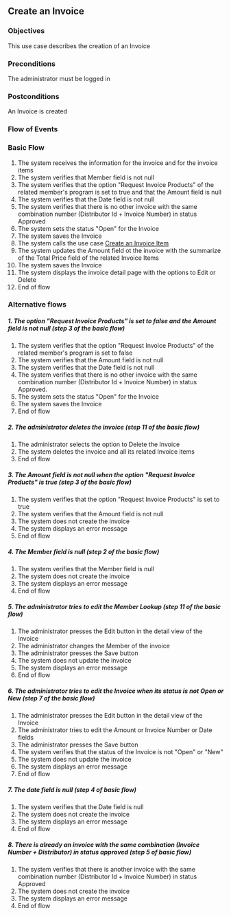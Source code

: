 ## Create an Invoice

### Objectives 
This use case describes the creation of an Invoice

### Preconditions
The administrator must be logged in

### Postconditions
An Invoice is created

### Flow of Events

### Basic Flow

1. The system receives the information for the invoice and for the invoice items 
2. The system verifies that Member field is not null
3. The system verifies that the option "Request Invoice Products" of the related member's program is set to true and that the Amount field is null
4. The system verifies that the Date field is not null
5. The system verifies that there is no other invoice with the same combination number (Distributor Id + Invoice Number) in status Approved
6. The system sets the status "Open" for the Invoice
7. The system saves the Invoice
8. The system calls the use case [Create an Invoice Item](https://github.com/FieloIncentiveAutomation/fieloprp/blob/develop/doc/UC-PRP-0001-Create%20an%20Invoice%20Item.md)
9. The system updates the Amount field ot the invoice with the summarize of the Total Price field of the related Invoice Items 
10. The system saves the Invoice
11. The system displays the invoice detail page with the options to Edit or Delete
12. End of flow

### Alternative flows

##### 1. The option "Request Invoice Products" is set to false and the Amount field is not null (step 3 of the basic flow)
   1. The system verifies that the option "Request Invoice Products" of the related member's program is set to false
   2. The system verifies that the Amount field is not null
   3. The system verifies that the Date field is not null
   4. The system verifies that there is no other invoice with the same combination number (Distributor Id + Invoice Number) in status Approved.
   5. The system sets the status "Open" for the Invoice
   6. The system saves the Invoice
   7. End of flow

##### 2. The administrator deletes the invoice (step 11 of the basic flow)
   1. The administrator selects the option to Delete the Invoice
   2. The system deletes the invoice and all its related Invoice items
   3. End of flow

##### 3. The Amount field is not null when the option "Request Invoice Products" is true (step 3 of the basic flow)
   1. The system verifies that the option "Request Invoice Products" is set to true
   2. The system verifies that the Amount field is not null
   3. The system does not create the invoice
   4. The system displays an error message
   5. End of flow
   
##### 4. The Member field is null (step 2 of the basic flow)
   1. The system verifies that the Member field is null
   2. The system does not create the invoice
   3. The system displays an error message
   4. End of flow

##### 5. The administrator tries to edit the Member Lookup (step 11 of the basic flow)
   1. The administrator presses the Edit button in the detail view of the Invoice
   2. The administrator changes the Member of the invoice
   2. The administrator presses the Save button
   3. The system does not update the invoice
   4. The system displays an error message
   5. End of flow

##### 6. The administrator tries to edit the Invoice when its status is not Open or New (step 7 of the basic flow)
   1. The administrator presses the Edit button in the detail view of the Invoice
   2. The administrator tries to edit the Amount or Invoice Number or Date fields
   3. The administrator presses the Save button
   4. The system verifies that the status of the Invoice is not "Open" or "New"
   5. The system does not update the invoice
   6. The system displays an error message
   7. End of flow
   
##### 7. The date field is null (step 4 of basic flow)
   1. The system verifies that the Date field is null
   2. The system does not create the invoice
   3. The system displays an error message
   4. End of flow
   
##### 8. There is already an invoice with the same combination (Invoice Number + Distributor) in status approved (step 5 of basic flow)
   1. The system verifies that there is another invoice with the same combination number (Distributor Id + Invoice Number) in status Approved
   2. The system does not create the invoice
   3. The system displays an error message
   4. End of flow
